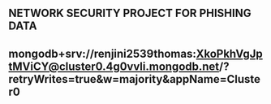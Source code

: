 ## NETWORK SECURITY PROJECT FOR PHISHING DATA

## mongodb+srv://renjini2539thomas:XkoPkhVgJptMViCY@cluster0.4g0vvli.mongodb.net/?retryWrites=true&w=majority&appName=Cluster0